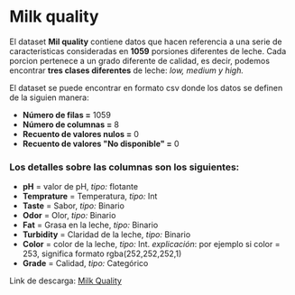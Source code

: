 

# Milk quality

El dataset **Mil quality** contiene datos que hacen referencia a una serie de caracteristicas consideradas en **1059** porsiones diferentes de leche. Cada porcion pertenece a un grado diferente de calidad, es decir, podemos encontrar **tres clases diferentes** de leche: *low, medium y high.*

El dataset se puede encontrar en formato csv donde los datos se definen de la siguien manera:

* **Número de filas =** 1059
* **Número de columnas =** 8
* **Recuento de valores nulos =** 0
* **Recuento de valores "No disponible" =** 0

### Los detalles sobre las columnas son los siguientes:

* **pH** = valor de pH, *tipo:* flotante
* **Temprature** = Temperatura, *tipo:* Int
* **Taste** = Sabor, *tipo:* Binario
* **Odor** = Olor, *tipo:* Binario
* **Fat** = Grasa en la leche, *tipo:* Binario
* **Turbidity** = Claridad de la leche, *tipo:* Binario
* **Color** = color de la leche, *tipo:* Int.
 *explicación*: por ejemplo si color = 253, significa formato rgba(252,252,252,1)
* **Grade** = Calidad, *tipo:* Categórico

Link de descarga: [Milk Quality](https://www.kaggle.com/datasets/yrohit199/milk-quality)